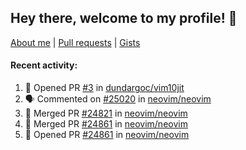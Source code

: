 ## Hey there, welcome to my profile! 👋

[About me](https://seandewar.github.io/)
 | [Pull requests](https://github.com/search?p=1&q=author%3Aseandewar+is%3Apr)
 | [Gists](https://gist.github.com/seandewar)

#### Recent activity:

<!--START_SECTION:activity-->
1. 💪 Opened PR [#3](https://github.com/dundargoc/vim10jit/pull/3) in [dundargoc/vim10jit](https://github.com/dundargoc/vim10jit)
2. 🗣 Commented on [#25020](https://github.com/neovim/neovim/pull/25020#issuecomment-1705716295) in [neovim/neovim](https://github.com/neovim/neovim)
3. 🎉 Merged PR [#24821](https://github.com/neovim/neovim/pull/24821) in [neovim/neovim](https://github.com/neovim/neovim)
4. 🎉 Merged PR [#24861](https://github.com/neovim/neovim/pull/24861) in [neovim/neovim](https://github.com/neovim/neovim)
5. 💪 Opened PR [#24861](https://github.com/neovim/neovim/pull/24861) in [neovim/neovim](https://github.com/neovim/neovim)
<!--END_SECTION:activity-->
